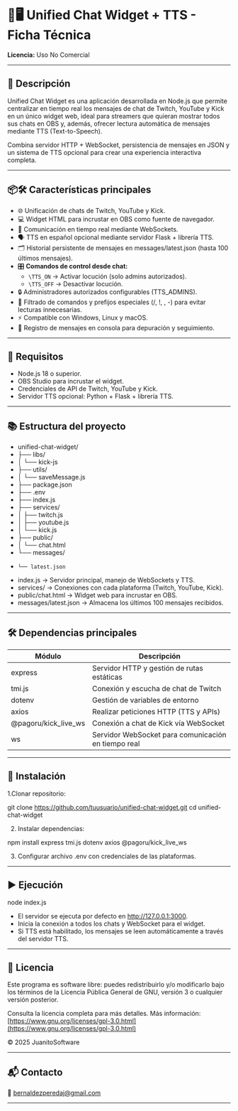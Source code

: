 # 💬🖥️ Unified Chat Widget + TTS - Ficha Técnica

**Licencia:** Uso No Comercial  

---

## 🧾 Descripción  

Unified Chat Widget es una aplicación desarrollada en Node.js que permite centralizar en tiempo real los mensajes de chat de Twitch, YouTube y Kick en un único widget web, ideal para streamers que quieran mostrar todos sus chats en OBS y, además, ofrecer lectura automática de mensajes mediante TTS (Text-to-Speech).

Combina servidor HTTP + WebSocket, persistencia de mensajes en JSON y un sistema de TTS opcional para crear una experiencia interactiva completa.

---

## 📦🛠️ Características principales

- 🌐 Unificación de chats de Twitch, YouTube y Kick.
- 💻 Widget HTML para incrustar en OBS como fuente de navegador.
- 🔄 Comunicación en tiempo real mediante WebSockets.
- 🗣️ TTS en español opcional mediante servidor Flask + librería TTS.
- 🗂️ Historial persistente de mensajes en messages/latest.json (hasta 100 últimos mensajes).
- 🎛️ **Comandos de control desde chat:**
  - `\TTS_ON` → Activar locución (solo admins autorizados).  
  - `\TTS_OFF` → Desactivar locución. 
- 🔒 Administradores autorizados configurables (TTS_ADMINS).
- 🚫 Filtrado de comandos y prefijos especiales (/, !, \, -) para evitar lecturas innecesarias.
- ⚡ Compatible con Windows, Linux y macOS.
- 📝 Registro de mensajes en consola para depuración y seguimiento.

---

## 🔧 Requisitos

- Node.js 18 o superior.
- OBS Studio para incrustar el widget.
- Credenciales de API de Twitch, YouTube y Kick.
- Servidor TTS opcional: Python + Flask + librería TTS.

---

## 📚 Estructura del proyecto
- unified-chat-widget/
- ├── libs/
- │   └── kick-js
- ├── utils/
- │   └── saveMessage.js
- ├── package.json
- ├── .env
- ├── index.js
- ├── services/
- │   ├── twitch.js
- │   ├── youtube.js
- │   └── kick.js
- ├── public/
- │   └── chat.html
- └── messages/
-     └── latest.json

- index.js → Servidor principal, manejo de WebSockets y TTS.
- services/ → Conexiones con cada plataforma (Twitch, YouTube, Kick).
- public/chat.html → Widget web para incrustar en OBS.
- messages/latest.json → Almacena los últimos 100 mensajes recibidos.

---

## 🛠️ Dependencias principales

| Módulo                 | Descripción                                         |
| ---------------------- | --------------------------------------------------- |
| express                | Servidor HTTP y gestión de rutas estáticas          |
| tmi.js                 | Conexión y escucha de chat de Twitch                |
| dotenv                 | Gestión de variables de entorno                     |
| axios                  | Realizar peticiones HTTP (TTS y APIs)               |
| @pagoru/kick\_live\_ws | Conexión a chat de Kick vía WebSocket               |
| ws                     | Servidor WebSocket para comunicación en tiempo real |

---

## 🚀 Instalación

1.Clonar repositorio:

git clone https://github.com/tuusuario/unified-chat-widget.git
cd unified-chat-widget

2. Instalar dependencias:

npm install express tmi.js dotenv axios @pagoru/kick_live_ws

3. Configurar archivo .env con credenciales de las plataformas.

---

## ▶️ Ejecución

node index.js

- El servidor se ejecuta por defecto en http://127.0.0.1:3000.
- Inicia la conexión a todos los chats y WebSocket para el widget.
- Si TTS está habilitado, los mensajes se leen automáticamente a través del servidor TTS.

---

## 📃 Licencia

Este programa es software libre: puedes redistribuirlo y/o modificarlo bajo los términos de la Licencia Pública General de GNU, versión 3 o cualquier versión posterior.

Consulta la licencia completa para más detalles.
Más información: [https://www.gnu.org/licenses/gpl-3.0.html](https://www.gnu.org/licenses/gpl-3.0.html)

© 2025 JuanitoSoftware

---

## 📬 Contacto

📧 bernaldezperedaj@gmail.com

---

